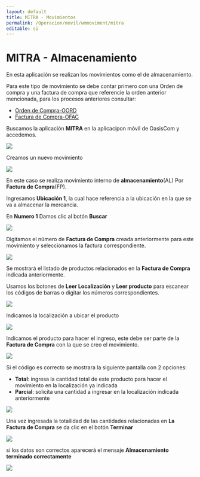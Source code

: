 ```yaml
---
layout: default
title: MITRA - Movimientos
permalink: /Operacion/movil/wmmoviment/mitra
editable: si
---
```


# MITRA - Almacenamiento

En esta aplicación se realizan los movimientos como el de almacenamiento.

Para este tipo de movimiento se debe contar primero con una Orden de compra y una factura de compra que referencie la orden anterior mencionada, para los procesos anteriores consultar:


- [Orden de Compra-OORD](http://docs.oasiscom.com/Operacion/scm/compras/oorden/oord)
- [Factura de Compra-OFAC](http://docs.oasiscom.com/Operacion/scm/compras/ofactura/ofac)


Buscamos la aplicación **MITRA** en la aplicacipon móvil de OasisCom y accedemos. 

![](mitra1.png)

Creamos un nuevo movimiento

![](mitra2.png)

En este caso se realiza movimiento interno de **almacenamiento**(AL) Por **Factura de Compra**(FP).

Ingresamos **Ubicación 1**, la cual hace referencia a la ubicación en la que se va a almacenar la mercancia.

En **Numero 1** Damos clic al botón **Buscar**

![](mitra33.png)

Digitamos el número de **Factura de Compra** creada anteriormente para este
movimiento y seleccionamos la factura correspondiente.

![](mitra54.png)


Se mostrará el listado de productos relacionados en la **Factura de Compra** indicada  anteriormente.

Usamos los botones de **Leer Localización** y **Leer producto** para escanear los códigos de barras o digitar los números correspondientes.

![](mitra35.png)

Indicamos la localización a ubicar el producto

![](mitra36.png)

Indicamos el producto para hacer el ingreso, este debe ser parte de la **Factura de Compra** con la que se creo el movimiento.

![](mitra24.png)

Si el código es correcto se mostrara la siguiente pantalla con 2 opciones:

- **Total**: ingresa la cantidad total de este producto para hacer el movimiento en la localización ya indicada
- **Parcial**: solicita una cantidad a ingresar en la localización indicada anteriormente

![](mitra26.png)

Una vez ingresada la totailidad de las cantidades relacionadas en **La Factura de Compra** se da clic en el botón **Terminar**

![](mitra31.png)

si los datos son correctos aparecerá el mensaje **Almacenamiento terminado correctamente**

![](mitra32.png)


